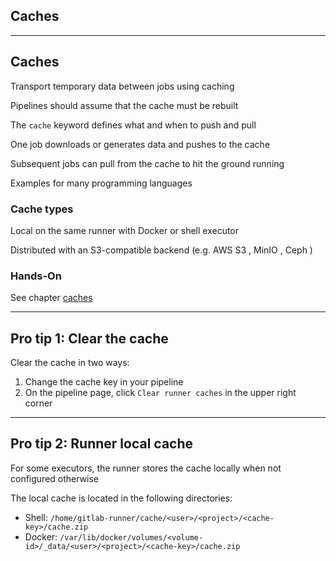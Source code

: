 <!-- .slide: id="gitlab_caches" class="vertical-center" -->

<i class="fa-duotone fa-box-open-full fa-8x fa-duotone-colors" style="float: right; color: grey;"></i>

## Caches

---

## Caches

Transport temporary data between jobs using caching [](https://docs.gitlab.com/ee/ci/caching/)

Pipelines should assume that the cache must be rebuilt

The `cache` keyword [](https://docs.gitlab.com/ee/ci/yaml/#cache) defines what and when to push and pull

One job downloads or generates data and pushes to the cache

Subsequent jobs can pull from the cache to hit the ground running

Examples for many programming languages [](https://docs.gitlab.com/ee/ci/caching/#common-use-cases-for-caches)

### Cache types

Local on the same runner with Docker or shell executor

Distributed with an S3-compatible backend (e.g. AWS S3 [](https://aws.amazon.com/de/pm/serv-s3/), MinIO [](https://min.io), Ceph [](https://ceph.io))

### Hands-On

See chapter [caches](/hands-on/2025-05-14/265_caches/exercise/)

---

## Pro tip 1: Clear the cache

Clear the cache [](https://docs.gitlab.com/ee/ci/caching/#clearing-the-cache) in two ways:

1. Change the cache key in your pipeline
1. On the pipeline page, click `Clear runner caches` in the upper right corner

---

## Pro tip 2: Runner local cache

For some executors, the runner stores the cache locally [](https://docs.gitlab.com/ee/ci/caching/#where-the-caches-are-stored) when not configured otherwise

The local cache is located in the following directories:

- Shell: `/home/gitlab-runner/cache/<user>/<project>/<cache-key>/cache.zip`
- Docker: `/var/lib/docker/volumes/<volume-id>/_data/<user>/<project>/<cache-key>/cache.zip`
